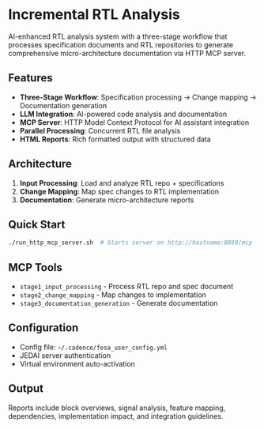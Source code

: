 # Incremental RTL Analysis

AI-enhanced RTL analysis system with a three-stage workflow that processes specification documents and RTL repositories to generate comprehensive micro-architecture documentation via HTTP MCP server.

## Features

- **Three-Stage Workflow**: Specification processing → Change mapping → Documentation generation
- **LLM Integration**: AI-powered code analysis and documentation
- **MCP Server**: HTTP Model Context Protocol for AI assistant integration
- **Parallel Processing**: Concurrent RTL file analysis
- **HTML Reports**: Rich formatted output with structured data

## Architecture

1. **Input Processing**: Load and analyze RTL repo + specifications
2. **Change Mapping**: Map spec changes to RTL implementation
3. **Documentation**: Generate micro-architecture reports

## Quick Start

```bash
./run_http_mcp_server.sh  # Starts server on http://hostname:8899/mcp
```

## MCP Tools

- `stage1_input_processing` - Process RTL repo and spec document
- `stage2_change_mapping` - Map changes to implementation  
- `stage3_documentation_generation` - Generate documentation

## Configuration

- Config file: `~/.cadence/fesa_user_config.yml`
- JEDAI server authentication
- Virtual environment auto-activation

## Output

Reports include block overviews, signal analysis, feature mapping, dependencies, implementation impact, and integration guidelines.
